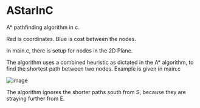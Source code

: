 # AStarInC
A* pathfinding algorithm in c.

Red is coordinates. Blue is cost between the nodes.

In main.c, there is setup for nodes in the 2D Plane. 

The algorithm uses a combined heuristic as dictated in the A* algorithm, to find the shortest path between two nodes. Example is given in main.c

![image](https://github.com/ibrahim-gabol/AStarInC/assets/86206085/c557d03a-879b-4735-983b-e1e7944c7880)

The algorithm ignores the shorter paths south from S, because they are straying further from E.
